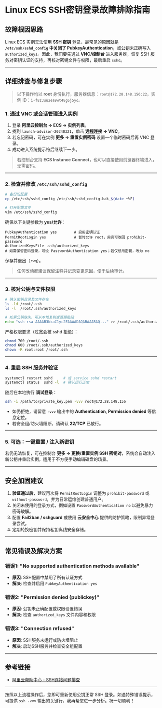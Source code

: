 # Linux ECS SSH密钥登录故障排除指南

## 故障根因思路

Linux ECS 实例无法使用 **SSH 密钥** 登录，最常见的原因就是 **`/etc/ssh/sshd_config` 中关闭了 PubkeyAuthentication**，或公钥未正确写入 `authorized_keys`。因此，我们要先通过 **VNC/控制台** 进入服务器，恢复 SSH 服务对密钥认证的支持，再核对密钥文件与权限，最后重启 `sshd`。

---

## 详细排查与修复步骤

> 以下操作均以 **root** 身份执行，服务器信息：`root@172.28.148.156:22`，实例 ID：`i-f8z3uu2ea9wt48g6j5yo`。

### 1. 通过 VNC 或会话管理进入实例

1. 登录 **阿里云控制台 → ECS → 实例列表**。
2. 找到 `launch-advisor-20240321`，单击 **远程连接 → VNC**。
3. 若忘记密码，可在实例 **更多 → 重置实例密码** 设置一个临时密码后再 VNC 登录。
4. 成功进入系统提示符后继续下一步。

> 若控制台支持 **ECS Instance Connect**，也可以直接使用浏览器终端进入，无需密码。

---

### 2. 检查并修改 `/etc/ssh/sshd_config`

```bash
# 备份旧配置
cp /etc/ssh/sshd_config /etc/ssh/sshd_config.bak_$(date +%F)

# 打开配置文件
vim /etc/ssh/sshd_config
```

确保以下关键参数为 **yes/允许**：

```plain
PubkeyAuthentication yes        # 启用密钥认证
PermitRootLogin yes             # 暂时允许 root，用完可改回 prohibit-password
AuthorizedKeysFile .ssh/authorized_keys
# 如需保留密码登录，可设 PasswordAuthentication yes；若仅想用密钥，改为 no
```

保存并退出（`:wq`）。

> 任何改动都建议保留注释并记录变更原因，便于后续审计。

---

### 3. 核对公钥与文件权限

```bash
# 确认密钥目录及文件存在
ls -ld /root/.ssh
ls -l  /root/.ssh/authorized_keys

# 如果公钥缺失，可从本地复制或直接粘贴
echo "ssh-rsa AAAAB3NzaC1yc2EAAAADAQABAAABAQ..." >> /root/.ssh/authorized_keys
```

严格权限要求（过宽会被 sshd 拒绝）：

```bash
chmod 700 /root/.ssh
chmod 600 /root/.ssh/authorized_keys
chown -R root:root /root/.ssh
```

---

### 4. 重启 SSH 服务并验证

```bash
systemctl restart sshd     # 或 service sshd restart
systemctl status  sshd -l  # 确认运行正常
```

随后在本地执行 **调试登录**：

```bash
ssh -i /path/to/private_key.pem -vvv root@172.28.148.156
```

* 如仍拒绝，请留意 `-vvv` 输出中的 **Authentication**, **Permission denied** 等信息定位。
* 若安全组/防火墙阻断，请确认 **22/TCP** 已放行。

---

### 5. 可选：一键重置 / 注入新密钥

若仍无法恢复，可在控制台 **更多 → 更换/重置实例 SSH 密钥对**，系统会自动注入新公钥并重启实例，适用于不方便手动编辑磁盘的场景。

---

## 安全加固建议

1. **验证通过后**，建议再次将 `PermitRootLogin` 调整为 `prohibit-password` 或 `without-password`，并为日常运维创建普通用户。
2. 关闭未使用的登录方式，例如设置 `PasswordAuthentication no` 以避免暴力密码破解。
3. 配置 **Fail2ban / sshguard** 或使用 **云安全中心** 提供的防护策略，限制异常登录尝试。
4. 定期轮换密钥并保持私钥离线安全存储。

---

## 常见错误及解决方案

### 错误1: "No supported authentication methods available"
- **原因**: SSH配置中禁用了所有认证方式
- **解决**: 检查并启用 `PubkeyAuthentication yes`

### 错误2: "Permission denied (publickey)"
- **原因**: 公钥未正确配置或权限设置错误
- **解决**: 检查 `authorized_keys` 文件内容和权限

### 错误3: "Connection refused"
- **原因**: SSH服务未运行或防火墙阻止
- **解决**: 启动SSH服务并检查安全组配置

---

## 参考链接

- [阿里云帮助中心 - SSH连接问题排查](https://help.aliyun.com/zh/ecs/user-guide/the-disconnected-no-supported-authentication-methods-available-error-occurs-when-you-log-on-to-a-linux-instance-by-ssh)

---

按照以上流程操作后，您即可重新使用公钥正常 SSH 登录。如遇特殊错误提示，可提供 `ssh -vvv` 输出的关键行，我再帮您进一步分析。祝一切顺利！ 